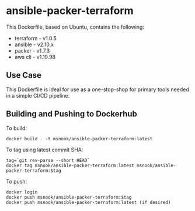 # ansible-packer-terraform

This Dockerfile, based on Ubuntu, contains the following:
  
  * terraform  - v1.0.5
  * ansible    - v2.10.x
  * packer     - v1.7.3
  * aws cli    - v1.19.98

## Use Case

This Dockerfile is ideal for use as a one-stop-shop for primary tools needed in a simple CI/CD pipeline.

## Building and Pushing to Dockerhub

To build:

```
docker build . -t msnook/ansible-packer-terraform:latest
```

To tag using latest commit SHA:

```
tag=`git rev-parse --short HEAD`
docker tag msnook/ansible-packer-terraform:latest msnook/ansible-packer-terraform:$tag
```

To push:

```
docker login
docker push msnook/ansible-packer-terraform:$tag
docker push msnook/ansible-packer-terraform:latest (if desired)
```
